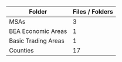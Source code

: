 | Folder              |   Files / Folders |
|---------------------|-------------------|
| MSAs                |                 3 |
| BEA Economic Areas  |                 1 |
| Basic Trading Areas |                 1 |
| Counties            |                17 |